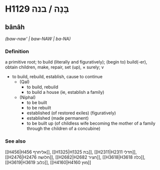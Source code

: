 # H1129 בָּנָה / בנה

## bânâh

_(baw-naw' | baw-NAW | ba-NA)_

### Definition

a primitive root; to build (literally and figuratively); (begin to) build(-er), obtain children, make, repair, set (up), × surely; v

- to build, rebuild, establish, cause to continue
  - (Qal)
    - to build, rebuild
    - to build a house (ie, establish a family)
  - (Niphal)
    - to be built
    - to be rebuilt
    - established (of restored exiles) (figuratively)
    - established (made permanent)
    - to be built up (of childless wife becoming the mother of a family through the children of a concubine)

### See also

[[H456|H456 אליחרף]], [[H1325|H1325 בת]], [[H2311|H2311 חדלי]], [[H2476|H2476 חלושה]], [[H2682|H2682 חציר]], [[H3618|H3618 כלה]], [[H3619|H3619 כלוב]], [[H4160|H4160 מוץ]]
